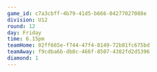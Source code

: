 ```yaml
---
game_id: c7a3cbff-4b79-41d5-b666-04277027088e
division: U12
round: 12
day: Friday
time: 6.15pm
teamHome: 02ff665e-f744-47f4-8149-72b81fc675bd
teamAway: f9cdba6b-db8c-466f-8507-4382fd2d5396
diamond: 1
---
```

